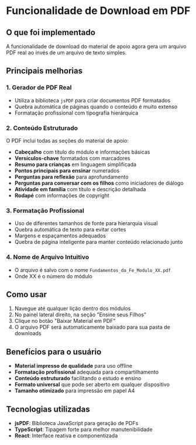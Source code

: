 # Funcionalidade de Download em PDF

## O que foi implementado

A funcionalidade de download do material de apoio agora gera um arquivo PDF real ao invés de um arquivo de texto simples.

## Principais melhorias

### 1. Gerador de PDF Real

- Utiliza a biblioteca `jsPDF` para criar documentos PDF formatados
- Quebra automática de páginas quando o conteúdo é muito extenso
- Formatação profissional com tipografia hierárquica

### 2. Conteúdo Estruturado

O PDF inclui todas as seções do material de apoio:

- **Cabeçalho** com título do módulo e informações básicas
- **Versículos-chave** formatados com marcadores
- **Resumo para crianças** em linguagem simplificada
- **Pontos principais para ensinar** numerados
- **Perguntas para reflexão** para aprofundamento
- **Perguntas para conversar com os filhos** como iniciadores de diálogo
- **Atividade em família** com título e descrição detalhada
- **Rodapé** com informações de copyright

### 3. Formatação Profissional

- Uso de diferentes tamanhos de fonte para hierarquia visual
- Quebra automática de texto para evitar cortes
- Margens e espaçamentos adequados
- Quebra de página inteligente para manter conteúdo relacionado junto

### 4. Nome de Arquivo Intuitivo

- O arquivo é salvo com o nome `Fundamentos_da_Fe_Modulo_XX.pdf`
- Onde XX é o número do módulo

## Como usar

1. Navegue até qualquer lição dentro dos módulos
2. No painel lateral direito, na seção "Ensine seus Filhos"
3. Clique no botão "Baixar Material em PDF"
4. O arquivo PDF será automaticamente baixado para sua pasta de downloads

## Benefícios para o usuário

- **Material impresso de qualidade** para uso offline
- **Formatação profissional** adequada para compartilhamento
- **Conteúdo estruturado** facilitando o estudo e ensino
- **Formato universal** que pode ser aberto em qualquer dispositivo
- **Tamanho otimizado** para impressão em papel A4

## Tecnologias utilizadas

- **jsPDF**: Biblioteca JavaScript para geração de PDFs
- **TypeScript**: Tipagem forte para melhor manutenibilidade
- **React**: Interface reativa e componentizada
